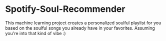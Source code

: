 # Spotify-Soul-Recommender
This machine learning project creates a personalized soulful playlist for you based on the soulful songs you already have in your favorites. Assuming you're into that kind of vibe :) 

